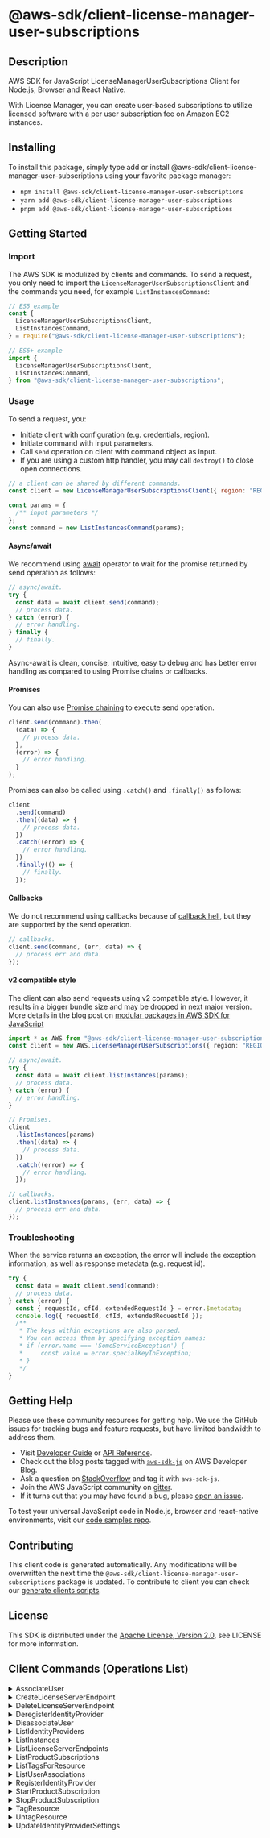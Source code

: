 <!-- generated file, do not edit directly -->

# @aws-sdk/client-license-manager-user-subscriptions

## Description

AWS SDK for JavaScript LicenseManagerUserSubscriptions Client for Node.js, Browser and React Native.

<p>With License Manager, you can create user-based subscriptions to utilize licensed software with
a per user subscription fee on Amazon EC2 instances.</p>

## Installing

To install this package, simply type add or install @aws-sdk/client-license-manager-user-subscriptions
using your favorite package manager:

- `npm install @aws-sdk/client-license-manager-user-subscriptions`
- `yarn add @aws-sdk/client-license-manager-user-subscriptions`
- `pnpm add @aws-sdk/client-license-manager-user-subscriptions`

## Getting Started

### Import

The AWS SDK is modulized by clients and commands.
To send a request, you only need to import the `LicenseManagerUserSubscriptionsClient` and
the commands you need, for example `ListInstancesCommand`:

```js
// ES5 example
const {
  LicenseManagerUserSubscriptionsClient,
  ListInstancesCommand,
} = require("@aws-sdk/client-license-manager-user-subscriptions");
```

```ts
// ES6+ example
import {
  LicenseManagerUserSubscriptionsClient,
  ListInstancesCommand,
} from "@aws-sdk/client-license-manager-user-subscriptions";
```

### Usage

To send a request, you:

- Initiate client with configuration (e.g. credentials, region).
- Initiate command with input parameters.
- Call `send` operation on client with command object as input.
- If you are using a custom http handler, you may call `destroy()` to close open connections.

```js
// a client can be shared by different commands.
const client = new LicenseManagerUserSubscriptionsClient({ region: "REGION" });

const params = {
  /** input parameters */
};
const command = new ListInstancesCommand(params);
```

#### Async/await

We recommend using [await](https://developer.mozilla.org/en-US/docs/Web/JavaScript/Reference/Operators/await)
operator to wait for the promise returned by send operation as follows:

```js
// async/await.
try {
  const data = await client.send(command);
  // process data.
} catch (error) {
  // error handling.
} finally {
  // finally.
}
```

Async-await is clean, concise, intuitive, easy to debug and has better error handling
as compared to using Promise chains or callbacks.

#### Promises

You can also use [Promise chaining](https://developer.mozilla.org/en-US/docs/Web/JavaScript/Guide/Using_promises#chaining)
to execute send operation.

```js
client.send(command).then(
  (data) => {
    // process data.
  },
  (error) => {
    // error handling.
  }
);
```

Promises can also be called using `.catch()` and `.finally()` as follows:

```js
client
  .send(command)
  .then((data) => {
    // process data.
  })
  .catch((error) => {
    // error handling.
  })
  .finally(() => {
    // finally.
  });
```

#### Callbacks

We do not recommend using callbacks because of [callback hell](http://callbackhell.com/),
but they are supported by the send operation.

```js
// callbacks.
client.send(command, (err, data) => {
  // process err and data.
});
```

#### v2 compatible style

The client can also send requests using v2 compatible style.
However, it results in a bigger bundle size and may be dropped in next major version. More details in the blog post
on [modular packages in AWS SDK for JavaScript](https://aws.amazon.com/blogs/developer/modular-packages-in-aws-sdk-for-javascript/)

```ts
import * as AWS from "@aws-sdk/client-license-manager-user-subscriptions";
const client = new AWS.LicenseManagerUserSubscriptions({ region: "REGION" });

// async/await.
try {
  const data = await client.listInstances(params);
  // process data.
} catch (error) {
  // error handling.
}

// Promises.
client
  .listInstances(params)
  .then((data) => {
    // process data.
  })
  .catch((error) => {
    // error handling.
  });

// callbacks.
client.listInstances(params, (err, data) => {
  // process err and data.
});
```

### Troubleshooting

When the service returns an exception, the error will include the exception information,
as well as response metadata (e.g. request id).

```js
try {
  const data = await client.send(command);
  // process data.
} catch (error) {
  const { requestId, cfId, extendedRequestId } = error.$metadata;
  console.log({ requestId, cfId, extendedRequestId });
  /**
   * The keys within exceptions are also parsed.
   * You can access them by specifying exception names:
   * if (error.name === 'SomeServiceException') {
   *     const value = error.specialKeyInException;
   * }
   */
}
```

## Getting Help

Please use these community resources for getting help.
We use the GitHub issues for tracking bugs and feature requests, but have limited bandwidth to address them.

- Visit [Developer Guide](https://docs.aws.amazon.com/sdk-for-javascript/v3/developer-guide/welcome.html)
  or [API Reference](https://docs.aws.amazon.com/AWSJavaScriptSDK/v3/latest/index.html).
- Check out the blog posts tagged with [`aws-sdk-js`](https://aws.amazon.com/blogs/developer/tag/aws-sdk-js/)
  on AWS Developer Blog.
- Ask a question on [StackOverflow](https://stackoverflow.com/questions/tagged/aws-sdk-js) and tag it with `aws-sdk-js`.
- Join the AWS JavaScript community on [gitter](https://gitter.im/aws/aws-sdk-js-v3).
- If it turns out that you may have found a bug, please [open an issue](https://github.com/aws/aws-sdk-js-v3/issues/new/choose).

To test your universal JavaScript code in Node.js, browser and react-native environments,
visit our [code samples repo](https://github.com/aws-samples/aws-sdk-js-tests).

## Contributing

This client code is generated automatically. Any modifications will be overwritten the next time the `@aws-sdk/client-license-manager-user-subscriptions` package is updated.
To contribute to client you can check our [generate clients scripts](https://github.com/aws/aws-sdk-js-v3/tree/main/scripts/generate-clients).

## License

This SDK is distributed under the
[Apache License, Version 2.0](http://www.apache.org/licenses/LICENSE-2.0),
see LICENSE for more information.

## Client Commands (Operations List)

<details>
<summary>
AssociateUser
</summary>

[Command API Reference](https://docs.aws.amazon.com/AWSJavaScriptSDK/v3/latest/client/license-manager-user-subscriptions/command/AssociateUserCommand/) / [Input](https://docs.aws.amazon.com/AWSJavaScriptSDK/v3/latest/Package/-aws-sdk-client-license-manager-user-subscriptions/Interface/AssociateUserCommandInput/) / [Output](https://docs.aws.amazon.com/AWSJavaScriptSDK/v3/latest/Package/-aws-sdk-client-license-manager-user-subscriptions/Interface/AssociateUserCommandOutput/)

</details>
<details>
<summary>
CreateLicenseServerEndpoint
</summary>

[Command API Reference](https://docs.aws.amazon.com/AWSJavaScriptSDK/v3/latest/client/license-manager-user-subscriptions/command/CreateLicenseServerEndpointCommand/) / [Input](https://docs.aws.amazon.com/AWSJavaScriptSDK/v3/latest/Package/-aws-sdk-client-license-manager-user-subscriptions/Interface/CreateLicenseServerEndpointCommandInput/) / [Output](https://docs.aws.amazon.com/AWSJavaScriptSDK/v3/latest/Package/-aws-sdk-client-license-manager-user-subscriptions/Interface/CreateLicenseServerEndpointCommandOutput/)

</details>
<details>
<summary>
DeleteLicenseServerEndpoint
</summary>

[Command API Reference](https://docs.aws.amazon.com/AWSJavaScriptSDK/v3/latest/client/license-manager-user-subscriptions/command/DeleteLicenseServerEndpointCommand/) / [Input](https://docs.aws.amazon.com/AWSJavaScriptSDK/v3/latest/Package/-aws-sdk-client-license-manager-user-subscriptions/Interface/DeleteLicenseServerEndpointCommandInput/) / [Output](https://docs.aws.amazon.com/AWSJavaScriptSDK/v3/latest/Package/-aws-sdk-client-license-manager-user-subscriptions/Interface/DeleteLicenseServerEndpointCommandOutput/)

</details>
<details>
<summary>
DeregisterIdentityProvider
</summary>

[Command API Reference](https://docs.aws.amazon.com/AWSJavaScriptSDK/v3/latest/client/license-manager-user-subscriptions/command/DeregisterIdentityProviderCommand/) / [Input](https://docs.aws.amazon.com/AWSJavaScriptSDK/v3/latest/Package/-aws-sdk-client-license-manager-user-subscriptions/Interface/DeregisterIdentityProviderCommandInput/) / [Output](https://docs.aws.amazon.com/AWSJavaScriptSDK/v3/latest/Package/-aws-sdk-client-license-manager-user-subscriptions/Interface/DeregisterIdentityProviderCommandOutput/)

</details>
<details>
<summary>
DisassociateUser
</summary>

[Command API Reference](https://docs.aws.amazon.com/AWSJavaScriptSDK/v3/latest/client/license-manager-user-subscriptions/command/DisassociateUserCommand/) / [Input](https://docs.aws.amazon.com/AWSJavaScriptSDK/v3/latest/Package/-aws-sdk-client-license-manager-user-subscriptions/Interface/DisassociateUserCommandInput/) / [Output](https://docs.aws.amazon.com/AWSJavaScriptSDK/v3/latest/Package/-aws-sdk-client-license-manager-user-subscriptions/Interface/DisassociateUserCommandOutput/)

</details>
<details>
<summary>
ListIdentityProviders
</summary>

[Command API Reference](https://docs.aws.amazon.com/AWSJavaScriptSDK/v3/latest/client/license-manager-user-subscriptions/command/ListIdentityProvidersCommand/) / [Input](https://docs.aws.amazon.com/AWSJavaScriptSDK/v3/latest/Package/-aws-sdk-client-license-manager-user-subscriptions/Interface/ListIdentityProvidersCommandInput/) / [Output](https://docs.aws.amazon.com/AWSJavaScriptSDK/v3/latest/Package/-aws-sdk-client-license-manager-user-subscriptions/Interface/ListIdentityProvidersCommandOutput/)

</details>
<details>
<summary>
ListInstances
</summary>

[Command API Reference](https://docs.aws.amazon.com/AWSJavaScriptSDK/v3/latest/client/license-manager-user-subscriptions/command/ListInstancesCommand/) / [Input](https://docs.aws.amazon.com/AWSJavaScriptSDK/v3/latest/Package/-aws-sdk-client-license-manager-user-subscriptions/Interface/ListInstancesCommandInput/) / [Output](https://docs.aws.amazon.com/AWSJavaScriptSDK/v3/latest/Package/-aws-sdk-client-license-manager-user-subscriptions/Interface/ListInstancesCommandOutput/)

</details>
<details>
<summary>
ListLicenseServerEndpoints
</summary>

[Command API Reference](https://docs.aws.amazon.com/AWSJavaScriptSDK/v3/latest/client/license-manager-user-subscriptions/command/ListLicenseServerEndpointsCommand/) / [Input](https://docs.aws.amazon.com/AWSJavaScriptSDK/v3/latest/Package/-aws-sdk-client-license-manager-user-subscriptions/Interface/ListLicenseServerEndpointsCommandInput/) / [Output](https://docs.aws.amazon.com/AWSJavaScriptSDK/v3/latest/Package/-aws-sdk-client-license-manager-user-subscriptions/Interface/ListLicenseServerEndpointsCommandOutput/)

</details>
<details>
<summary>
ListProductSubscriptions
</summary>

[Command API Reference](https://docs.aws.amazon.com/AWSJavaScriptSDK/v3/latest/client/license-manager-user-subscriptions/command/ListProductSubscriptionsCommand/) / [Input](https://docs.aws.amazon.com/AWSJavaScriptSDK/v3/latest/Package/-aws-sdk-client-license-manager-user-subscriptions/Interface/ListProductSubscriptionsCommandInput/) / [Output](https://docs.aws.amazon.com/AWSJavaScriptSDK/v3/latest/Package/-aws-sdk-client-license-manager-user-subscriptions/Interface/ListProductSubscriptionsCommandOutput/)

</details>
<details>
<summary>
ListTagsForResource
</summary>

[Command API Reference](https://docs.aws.amazon.com/AWSJavaScriptSDK/v3/latest/client/license-manager-user-subscriptions/command/ListTagsForResourceCommand/) / [Input](https://docs.aws.amazon.com/AWSJavaScriptSDK/v3/latest/Package/-aws-sdk-client-license-manager-user-subscriptions/Interface/ListTagsForResourceCommandInput/) / [Output](https://docs.aws.amazon.com/AWSJavaScriptSDK/v3/latest/Package/-aws-sdk-client-license-manager-user-subscriptions/Interface/ListTagsForResourceCommandOutput/)

</details>
<details>
<summary>
ListUserAssociations
</summary>

[Command API Reference](https://docs.aws.amazon.com/AWSJavaScriptSDK/v3/latest/client/license-manager-user-subscriptions/command/ListUserAssociationsCommand/) / [Input](https://docs.aws.amazon.com/AWSJavaScriptSDK/v3/latest/Package/-aws-sdk-client-license-manager-user-subscriptions/Interface/ListUserAssociationsCommandInput/) / [Output](https://docs.aws.amazon.com/AWSJavaScriptSDK/v3/latest/Package/-aws-sdk-client-license-manager-user-subscriptions/Interface/ListUserAssociationsCommandOutput/)

</details>
<details>
<summary>
RegisterIdentityProvider
</summary>

[Command API Reference](https://docs.aws.amazon.com/AWSJavaScriptSDK/v3/latest/client/license-manager-user-subscriptions/command/RegisterIdentityProviderCommand/) / [Input](https://docs.aws.amazon.com/AWSJavaScriptSDK/v3/latest/Package/-aws-sdk-client-license-manager-user-subscriptions/Interface/RegisterIdentityProviderCommandInput/) / [Output](https://docs.aws.amazon.com/AWSJavaScriptSDK/v3/latest/Package/-aws-sdk-client-license-manager-user-subscriptions/Interface/RegisterIdentityProviderCommandOutput/)

</details>
<details>
<summary>
StartProductSubscription
</summary>

[Command API Reference](https://docs.aws.amazon.com/AWSJavaScriptSDK/v3/latest/client/license-manager-user-subscriptions/command/StartProductSubscriptionCommand/) / [Input](https://docs.aws.amazon.com/AWSJavaScriptSDK/v3/latest/Package/-aws-sdk-client-license-manager-user-subscriptions/Interface/StartProductSubscriptionCommandInput/) / [Output](https://docs.aws.amazon.com/AWSJavaScriptSDK/v3/latest/Package/-aws-sdk-client-license-manager-user-subscriptions/Interface/StartProductSubscriptionCommandOutput/)

</details>
<details>
<summary>
StopProductSubscription
</summary>

[Command API Reference](https://docs.aws.amazon.com/AWSJavaScriptSDK/v3/latest/client/license-manager-user-subscriptions/command/StopProductSubscriptionCommand/) / [Input](https://docs.aws.amazon.com/AWSJavaScriptSDK/v3/latest/Package/-aws-sdk-client-license-manager-user-subscriptions/Interface/StopProductSubscriptionCommandInput/) / [Output](https://docs.aws.amazon.com/AWSJavaScriptSDK/v3/latest/Package/-aws-sdk-client-license-manager-user-subscriptions/Interface/StopProductSubscriptionCommandOutput/)

</details>
<details>
<summary>
TagResource
</summary>

[Command API Reference](https://docs.aws.amazon.com/AWSJavaScriptSDK/v3/latest/client/license-manager-user-subscriptions/command/TagResourceCommand/) / [Input](https://docs.aws.amazon.com/AWSJavaScriptSDK/v3/latest/Package/-aws-sdk-client-license-manager-user-subscriptions/Interface/TagResourceCommandInput/) / [Output](https://docs.aws.amazon.com/AWSJavaScriptSDK/v3/latest/Package/-aws-sdk-client-license-manager-user-subscriptions/Interface/TagResourceCommandOutput/)

</details>
<details>
<summary>
UntagResource
</summary>

[Command API Reference](https://docs.aws.amazon.com/AWSJavaScriptSDK/v3/latest/client/license-manager-user-subscriptions/command/UntagResourceCommand/) / [Input](https://docs.aws.amazon.com/AWSJavaScriptSDK/v3/latest/Package/-aws-sdk-client-license-manager-user-subscriptions/Interface/UntagResourceCommandInput/) / [Output](https://docs.aws.amazon.com/AWSJavaScriptSDK/v3/latest/Package/-aws-sdk-client-license-manager-user-subscriptions/Interface/UntagResourceCommandOutput/)

</details>
<details>
<summary>
UpdateIdentityProviderSettings
</summary>

[Command API Reference](https://docs.aws.amazon.com/AWSJavaScriptSDK/v3/latest/client/license-manager-user-subscriptions/command/UpdateIdentityProviderSettingsCommand/) / [Input](https://docs.aws.amazon.com/AWSJavaScriptSDK/v3/latest/Package/-aws-sdk-client-license-manager-user-subscriptions/Interface/UpdateIdentityProviderSettingsCommandInput/) / [Output](https://docs.aws.amazon.com/AWSJavaScriptSDK/v3/latest/Package/-aws-sdk-client-license-manager-user-subscriptions/Interface/UpdateIdentityProviderSettingsCommandOutput/)

</details>
